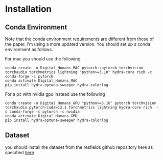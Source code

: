 # Installation

## Conda Environment 

Note that the conda environment requirements are different from those of the paper. I'm using a more updated version. 
You should set up a conda environment as follows.

For mac you should use the following 
```
conda create -n Digital_Humans_MAC pytorch::pytorch torchvision torchaudio torchmetrics lightning "python>=3.10" hydra-core rich -c conda-forge -c pytorch
conda activate Digital_Humans_MAC
pip install hydra-optuna-sweeper hydra-colorlog
```

For a pc with nvidia gpu instead use the following

```
conda create -n Digital_Humans_GPU "python>=3.10" pytorch torchvision torchaudio pytorch-cuda=12.1 torchmetrics lightning hydra-core rich  -c conda-forge -c pytorch -c nvidia
conda activate Digital_Humans_GPU
pip install hydra-optuna-sweeper hydra-colorlog
```

## Dataset

you should install the dataset from the resfields github repository here as specified [here](https://github.com/markomih/ResFields/blob/master/docs/data.md)


